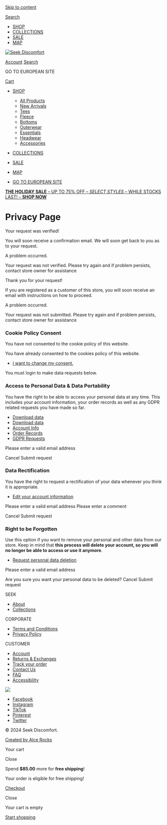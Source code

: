 [Skip to content](#content)

[Search](https://www.seekdiscomfort.com/search)

* [SHOP](https://www.seekdiscomfort.com/collections/all)
* [COLLECTIONS](https://www.seekdiscomfort.com/pages/collection-list)
* [SALE](https://www.seekdiscomfort.com/collections/holiday-sale-up-to-75-off)
* [MAP](https://www.seekdiscomfort.com/pages/secret-map)

[![Seek Discomfort](//www.seekdiscomfort.com/cdn/shop/files/new_logo_2.png?v=1718293649&width=420)](https://www.seekdiscomfort.com/ "Seek Discomfort")

[Account](https://www.seekdiscomfort.com/customer_authentication/redirect?locale=en&region_country=US) [Search](https://www.seekdiscomfort.com/search)

[](https://eu.seekdiscomfort.com/ "GO TO EUROPEAN SITE")

GO TO EUROPEAN SITE

[Cart](https://www.seekdiscomfort.com/cart)

* [SHOP](https://www.seekdiscomfort.com/collections/all)[](#)
    
    * [All Products](https://www.seekdiscomfort.com/collections/all)
    * [New Arrivals](https://www.seekdiscomfort.com/collections/new-products)
    * [Tees](https://www.seekdiscomfort.com/collections/all?filter.p.m.custom.filter_product_family=Tees&sort_by=manual)
    * [Fleece](https://www.seekdiscomfort.com/collections/all?filter.p.m.custom.filter_product_family=Fleece&sort_by=manual)
    * [Bottoms](https://www.seekdiscomfort.com/collections/all?filter.p.m.custom.filter_product_family=Bottoms&sort_by=manual)
    * [Outerwear](https://www.seekdiscomfort.com/collections/all?filter.p.m.custom.filter_product_family=Outerwear&sort_by=manual)
    * [Essentials](https://www.seekdiscomfort.com/collections/seeker-essentials)
    * [Headwear](https://www.seekdiscomfort.com/collections/all?filter.p.m.custom.filter_product_family=Headwear&sort_by=manual)
    * [Accessories](https://www.seekdiscomfort.com/collections/all?filter.p.m.custom.filter_product_category_2=Homeware&filter.p.m.custom.filter_product_category_2=Accessories&sort_by=manual)
    
* [COLLECTIONS](https://www.seekdiscomfort.com/pages/collection-list)
* [SALE](https://www.seekdiscomfort.com/collections/holiday-sale-up-to-75-off)
* [MAP](https://www.seekdiscomfort.com/pages/secret-map)
* [GO TO EUROPEAN SITE](https://eu.seekdiscomfort.com/ "GO TO EUROPEAN SITE")

[](#)

[**THE HOLIDAY SALE** – UP TO 75% OFF – _SELECT STYLES_ – WHILE STOCKS LAST! – **SHOP NOW**](https://www.seekdiscomfort.com/collections/holiday-sale-up-to-75-off "Holiday Sale - Up to 75% Off")

Privacy Page
============

Your request was verified!

You will soon receive a confirmation email. We will soon get back to you as to your request.

A problem occurred.

Your request was not verified. Please try again and if problem persists, contact store owner for assistance

Thank you for your request!

If you are registered as a customer of this store, you will soon receive an email with instructions on how to proceed.

A problem occurred.

Your request was not submitted. Please try again and if problem persists, contact store owner for assistance

### Cookie Policy Consent

You have not consented to the cookie policy of this website.

You have already consented to the cookies policy of this website.

* [I want to change my consent.](javascript:void(0))

You must login to make data requests below.

### Access to Personal Data & Data Portability

You have the right to be able to access your personal data at any time. This includes your account information, your order records as well as any GDPR related requests you have made so far.

* [Download data](javascript:void(0))
* [Download data](javascript:void(0))
* [Account Info](javascript:void(0))
* [Order Records](javascript:void(0))
* [GDPR Requests](javascript:void(0))

 Please enter a valid email address

Cancel Submit request

### Data Rectification

You have the right to request a rectification of your data whenever you think it is appropriate.

* [Edit your account information](javascript:void(0))

 Please enter a valid email address Please enter a comment

Cancel Submit request

### Right to be Forgotten

Use this option if you want to remove your personal and other data from our store. Keep in mind that **this process will delete your account, so you will no longer be able to access or use it anymore**.

* [Request personal data deletion](javascript:void(0))

 Please enter a valid email address

Are you sure you want your personal data to be deleted? Cancel Submit request

SEEK

* [About](https://www.seekdiscomfort.com/pages/about)
* [Collections](https://www.seekdiscomfort.com/pages/collection-list)

CORPORATE

* [Terms and Conditions](https://www.seekdiscomfort.com/pages/terms-conditions)
* [Privacy Policy](https://www.seekdiscomfort.com/pages/privacy)

CUSTOMER

* [Account](https://www.seekdiscomfort.com/pages/account)
* [Returns & Exchanges](https://www.seekdiscomfort.com/pages/returns-exchanges)
* [Track your order](https://www.seekdiscomfort.com/apps/parcelpanel)
* [Contact Us](https://www.seekdiscomfort.com/pages/contact-us)
* [FAQ](https://www.seekdiscomfort.com/pages/faq)
* [Accessibility](https://www.seekdiscomfort.com/pages/accessibility)

[![](//www.seekdiscomfort.com/cdn/shop/files/SD1.png?v=1715789258&width=300)](https://www.seekdiscomfort.com/pages/spark-adventure)

* [Facebook](https://www.facebook.com/seekdiscomfort "Seek Discomfort on Facebook")
* [Instagram](https://www.instagram.com/seek.discomfort "Seek Discomfort on Instagram")
* [TikTok](https://www.tiktok.com/@seek.discomfort "Seek Discomfort on TikTok")
* [Pinterest](https://br.pinterest.com/seekdiscomfort/ "Seek Discomfort on Pinterest")
* [Twitter](https://x.com/seekdiscomfort_ "Seek Discomfort on Twitter")

© 2024 Seek Discomfort.

[Created by Alce Rocks](https://alce.rocks/)

Your cart

Close

Spend **$85.00** more for **free shipping**!

Your order is eligible for free shipping!

[Checkout](https://www.seekdiscomfort.com/checkout)

Close

Your cart is empty

[Start shopping](https://www.seekdiscomfort.com/collections/all)

[](#)